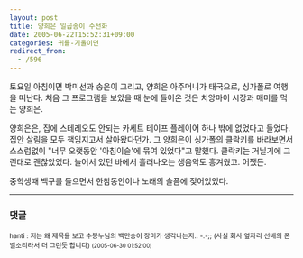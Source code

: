 ```yaml
---
layout: post
title: 양희은 일곱송이 수선화
date: 2005-06-22T15:52:31+09:00
categories: 귀를-기울이면
redirect_from:
  - /596
---
```


토요일 아침이면 박미선과 송은이 그리고, 양희은 아주머니가 태국으로, 싱가폴로 여행을 떠난다. 처음 그 프로그램을 보았을 때 눈에 들어온 것은 치앙마이 시장과 매미를 먹는 양희은.

양희은은, 집에 스테레오도 안되는 카세트 테이프 플레이어 하나 밖에 없었다고 들었다. 집안 살림을 모두 책임지고서 살아왔다던가. 그 양희은이 싱가폴의 클락키를 바라보면서 스스럼없이 "너무 오랫동안 '아침이슬'에 묶여 있었다"고 말했다. 클락키는 거닐기에 그런대로 괜찮았었다. 늘어서 있던 바에서 흘러나오는 생음악도 흥겨웠고. 어쨌든.

중학생때 백구를 들으면서 한참동안이나 노래의 슬픔에 젖어있었다.

* * *

### 댓글



<!--- cmt:1018 --->
<!--- mail: --->
<!--- parent:0 --->

<small class=comment>hanti : 저는 왜 제목을 보고 수봉누님의 백만송이 장미가 생각나는지.. -.-;;  (사실 회사 옆자리 선배의 폰 벨소리라서 더 그런듯 합니다) <small>(2005-06-30 01:52:00)</small></small>

